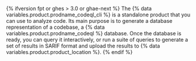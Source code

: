 {% ifversion fpt or ghes > 3.0 or ghae-next %}
The {% data variables.product.prodname_codeql_cli %} is a standalone product that you can use to analyze code. Its main purpose is to generate a database representation of a codebase, a {% data variables.product.prodname_codeql %} database. Once the database is ready, you can query it interactively, or run a suite of queries to generate a set of results in SARIF format and upload the results to {% data variables.product.product_location %}.
{% endif %}

